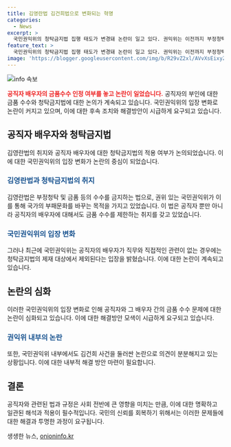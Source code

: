 ```yaml
---
title: 김영란법 김건희법으로 변화되는 혁명
categories:
  - News
excerpt: >
  국민권익위의 청탁금지법 집행 태도가 변경돼 논란이 일고 있다. 권익위는 이전까지 부정청탁과 금품수수를 엄격히 규제해왔지만, 최근에는 공직자의 배우자에 대한 금품수수를 제한하지 않겠다는 입장을 밝히며 태도를 바꿨다. 특히 윤석열 대통령 부부에 대한 명품 수수 사건에 대한 권익위의 종결 결정으로 논란이 커졌다. 이로 인해 권위를 훼손한 것은 권익위 내부 자체였다는 비판이 제기되고 있다.
feature_text: >
  국민권익위의 청탁금지법 집행 태도가 변경돼 논란이 일고 있다. 권익위는 이전까지 부정청탁과 금품수수를 엄격히 규제해왔지만, 최근에는 공직자의 배우자에 대한 금품수수를 제한하지 않겠다는 입장을 밝히며 태도를 바꿨다. 특히 윤석열 대통령 부부에 대한 명품 수수 사건에 대한 권익위의 종결 결정으로 논란이 커졌다. 이로 인해 권위를 훼손한 것은 권익위 내부 자체였다는 비판이 제기되고 있다.
image: 'https://blogger.googleusercontent.com/img/b/R29vZ2xl/AVvXsEixyZcFfHzMRdzZMjFBmAUKJYCLCGyLL1o632UiGVXcaFdKo_bkvkuCioo0uUKlGfBVcT3P84aROyZIXSBEx3Aw5nCQ3pTgDom1WDC4m8eifvWiAmWEEVb4x6G_l8C0QH225ldMjyaFvpxGEBGNO37VmDTDMHGhJPq73UglMfDca1-0aw/s1600/blogspot.png'
---
```


<p><img src="https://blogger.googleusercontent.com/img/b/R29vZ2xl/AVvXsEixyZcFfHzMRdzZMjFBmAUKJYCLCGyLL1o632UiGVXcaFdKo_bkvkuCioo0uUKlGfBVcT3P84aROyZIXSBEx3Aw5nCQ3pTgDom1WDC4m8eifvWiAmWEEVb4x6G_l8C0QH225ldMjyaFvpxGEBGNO37VmDTDMHGhJPq73UglMfDca1-0aw/s1600/blogspot.png" alt="info 속보" /></p>

<p><b><span style="color: #ee2323;">공직자 배우자의 금품수수 인정 여부를 놓고 논란이 일었습니다.</span></b> 공직자의 부인에 대한 금품 수수와 청탁금지법에 대한 논의가 계속되고 있습니다. 국민권익위의 입장 변화로 논란이 커지고 있으며, 이에 대한 후속 조치와 해결방안이 시급하게 요구되고 있습니다. </p>

<h2 data-ke-size="size26">공직자 배우자와 청탁금지법</h2>

<p data-ke-size="size16">김영란법의 취지와 공직자 배우자에 대한 청탁금지법의 적용 여부가 논의되었습니다. 이에 대한 국민권익위의 입장 변화가 논란의 중심이 되었습니다. </p>

<h3><b><span style="color: #1a5490;">김영란법과 청탁금지법의 취지</span></b></h3>

<p data-ke-size="size16">김영란법은 부정청탁 및 금품 등의 수수를 금지하는 법으로, 권위 있는 국민권익위가 이를 통해 국가의 부패문화를 바꾸는 목적을 가지고 있었습니다. 이 법은 공직자 뿐만 아니라 공직자의 배우자에 대해서도 금품 수수를 제한하는 취지를 갖고 있었습니다.</p>

<h3><b><span style="color: #1a5490;">국민권익위의 입장 변화</span></b></h3>

<p data-ke-size="size16">그러나 최근에 국민권익위는 공직자의 배우자가 직무와 직접적인 관련이 없는 경우에는 청탁금지법의 제재 대상에서 제외된다는 입장을 밝혔습니다. 이에 대한 논란이 계속되고 있습니다.</p>

<h2 data-ke-size="size26">논란의 심화</h2>

<p data-ke-size="size16">이러한 국민권익위의 입장 변화로 인해 공직자와 그 배우자 간의 금품 수수 문제에 대한 논란이 심화되고 있습니다. 이에 대한 해결방안 모색이 시급하게 요구되고 있습니다.</p>

<h3><b><span style="color: #1a5490;">권익위 내부의 논란</span></b></h3>

<p data-ke-size="size16">또한, 국민권익위 내부에서도 김건희 사건을 둘러싼 논란으로 의견이 분분해지고 있는 상황입니다. 이에 대한 내부적 해결 방안 마련이 필요합니다.</p>

<h2 data-ke-size="size26">결론</h2>

<p data-ke-size="size16">공직자와 관련된 법과 규정은 사회 전반에 큰 영향을 미치는 만큼, 이에 대한 명확하고 일관된 해석과 적용이 필수적입니다. 국민의 신뢰를 회복하기 위해서는 이러한 문제들에 대한 해결과 투명한 과정이 요구됩니다.</p>
생생한 뉴스, <a href="https://onioninfo.kr" rel="dofollow">onioninfo.kr</a>


